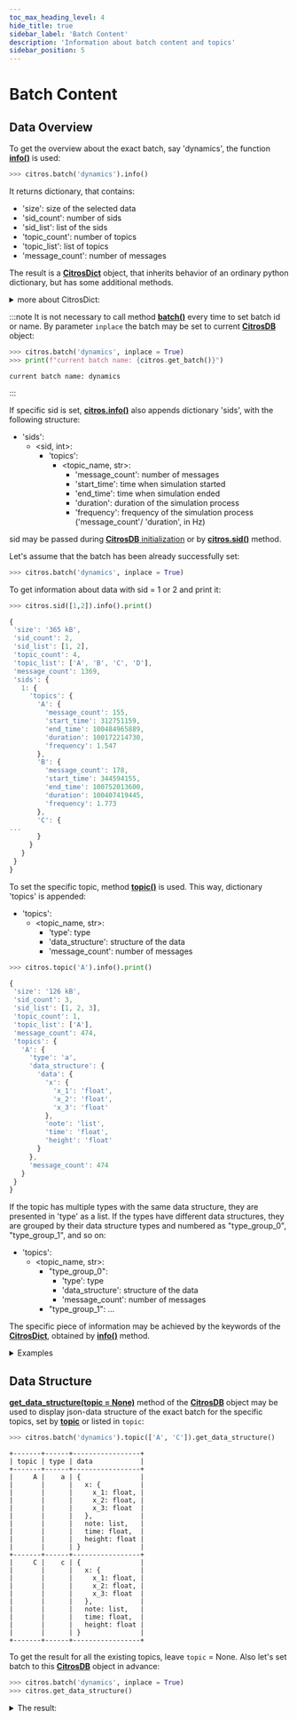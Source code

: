 ```yaml
---
toc_max_heading_level: 4
hide_title: true
sidebar_label: 'Batch Content'
description: 'Information about batch content and topics'
sidebar_position: 5
---
```

# Batch Content

## Data Overview

To get the overview about the exact batch, say 'dynamics', the function [**info()**](../documentation/data_access/citros_db.md#citros_data_analysis.data_access.citros_db.CitrosDB.info) is used:

```python
>>> citros.batch('dynamics').info()
```
It returns dictionary, that contains:
* 'size': size of the selected data
* 'sid_count': number of sids
* 'sid_list': list of the sids
* 'topic_count': number of topics
* 'topic_list': list of topics
* 'message_count': number of messages

The result is a [**CitrosDict**](../documentation/data_access/citros_dict.md#citros_data_analysis.data_access.citros_dict.CitrosDict) object, that inherits behavior of an ordinary python dictionary, but has some additional methods.

<details>
  <summary>more about CitrosDict:</summary>

[**CitrosDict**](../documentation/data_access/citros_dict.md#citros_data_analysis.data_access.citros_dict.CitrosDict) object can be converted to json string by the method [**to_json()**](../documentation/data_access/citros_dict.md#citros_data_analysis.data_access.citros_dict.CitrosDict.to_json):

```python
>>> citros.batch('dynamics').info().to_json()
```
```js
{
  "size": "534 kB",
  "sid_count": 3,
  "sid_list": [
    1,
    2,
    3
  ],
  "topic_count": 4,
  "topic_list": [
    "A",
    "B",
    "C",
    "D"
  ],
  "message_count": 2000
}
```
or printed by the method [**print()**](../documentation/data_access/citros_dict.md#citros_data_analysis.data_access.citros_dict.CitrosDict.print):

```python
>>> citros.batch('dynamics').info().print()
```
```js
{
 'size': '534 kB',
 'sid_count': 3,
 'sid_list': [1, 2, 3],
 'topic_count': 4,
 'topic_list': ['A', 'B', 'C', 'D'],
 'message_count': 2000
}
```
</details>

:::note
It is not necessary to call method [**batch()**](batch_overview.md#setting-batch) every time to set batch id or name. By parameter `inplace` the batch may be set to current [**CitrosDB**](getting_started.md#connection-to-the-database) object:
```python
>>> citros.batch('dynamics', inplace = True)
>>> print(f"current batch name: {citros.get_batch()}")
```

```text
current batch name: dynamics
```
:::

If specific sid is set, [**citros.info()**](../documentation/data_access/citros_db.md#citros_data_analysis.data_access.citros_db.CitrosDB.info) also appends dictionary 'sids', with the following structure:
* 'sids':
    * <sid, int>:
        * 'topics': 
            * <topic_name, str>:
               * 'message_count': number of messages
               * 'start_time': time when simulation started
               * 'end_time': time when simulation ended
               * 'duration': duration of the simulation process
               * 'frequency': frequency of the simulation process ('message_count'/ 'duration', in Hz)

sid may be passed during [**CitrosDB** initialization](getting_started.md#connection-to-the-database) or by [**citros.sid()**](query_data.md#sid-constraints) method.

Let's assume that the batch has been already successfully set:

```python
>>> citros.batch('dynamics', inplace = True)
```

To get information about data with sid = 1 or 2 and print it:

```python
>>> citros.sid([1,2]).info().print()
```
```js
{
 'size': '365 kB',
 'sid_count': 2,
 'sid_list': [1, 2],
 'topic_count': 4,
 'topic_list': ['A', 'B', 'C', 'D'],
 'message_count': 1369,
 'sids': {
   1: {
     'topics': {
       'A': {
         'message_count': 155,
         'start_time': 312751159,
         'end_time': 100484965889,
         'duration': 100172214730,
         'frequency': 1.547
       },
       'B': {
         'message_count': 178,
         'start_time': 344594155,
         'end_time': 100752013600,
         'duration': 100407419445,
         'frequency': 1.773
       },
       'C': {
...
       }
     }
   }
 }
}
```

To set the specific topic, method [**topic()**](../documentation/data_access/citros_db.md#citros_data_analysis.data_access.citros_db.CitrosDB.topic) is used.
This way, dictionary 'topics' is appended:
    
* 'topics':
    * <topic_name, str>:
        * 'type': type
        * 'data_structure': structure of the data
        * 'message_count': number of messages

```python
>>> citros.topic('A').info().print()
```
```js
{
 'size': '126 kB',
 'sid_count': 3,
 'sid_list': [1, 2, 3],
 'topic_count': 1,
 'topic_list': ['A'],
 'message_count': 474,
 'topics': {
   'A': {
     'type': 'a',
     'data_structure': {
       'data': {
         'x': {
           'x_1': 'float',
           'x_2': 'float',
           'x_3': 'float'
         },
         'note': 'list',
         'time': 'float',
         'height': 'float'
       }
     },
     'message_count': 474
   }
 }
}
```
If the topic has multiple types with the same data structure, they are presented in 'type' as a list. If the types have different data structures, they are grouped by their data structure types and numbered as "type_group_0", "type_group_1", and so on:
* 'topics':
    * <topic_name, str>:
        * "type_group_0":
            * 'type': type
            * 'data_structure': structure of the data
            * 'message_count': number of messages
        * "type_group_1":
           ...

The specific piece of information may be achieved by the keywords of the [**CitrosDict**](../documentation/data_access/citros_dict.md#citros_data_analysis.data_access.citros_dict.CitrosDict), obtained by [**info()**](../documentation/data_access/citros_db.md#citros_data_analysis.data_access.citros_db.CitrosDB.info) method.

<details>
  <summary>Examples</summary>

- Get total number of messages for sid = 1 or 2:

```python
#get information about sid equals 1 or 2 and assign the result to the variable 'inf_12':
inf_12 = citros.sid([1,2]).info()

#access number of messages by key 'message_count' and assign it to 'num':
num = inf_12['message_count']

#print:
print(f'total number of messages where sid = 1 or 2: {num}')
```
The result is:
```python
total number of messages where sid = 1 or 2: 1369
```

- Get number of messages for topic 'A' for each of these sids:
```python
#for sid equals 1, for topic 'A' get number of messages by 'message_count':
num_1 = inf_12['sids'][1]['topics']['A']['message_count']

#get number of messages for sid = 2, topic 'A':
num_2 = inf_12['sids'][2]['topics']['A']['message_count']

#print both numbers:
print(f'Number of messages in "A" for sid = 1: {num_1}, for sid = 2: {num_2}')
```
The output:
```text
Number of messages in "A" for sid = 1: 155, for sid = 2: 164
```
- Get structure of the topic 'A' and the total number of messages for this topic:
```python
#get information about topic 'A' and assign the resulting dictionary to the variable 'inf_A'
inf_A = citros.topic('A').info()

#get number of messages by 'message_count' keyword:
num = inf_A['message_count']

#print number of messages:
print(f'total number of messages in topic "A": {num}')

#print structure of the json-data column:
inf_A['topics']['A']['data_structure']['data'].print()
```
The result is:
```js
total number of messages in topic "A": 474
{
 'x': {
   'x_1': 'float',
   'x_2': 'float',
   'x_3': 'float'
 },
 'note': 'list',
 'time': 'float',
 'height': 'float'
}
```
</details>


## Data Structure

[**get_data_structure(topic = None)**](../documentation/data_access/citros_db.md#citros_data_analysis.data_access.citros_db.CitrosDB.get_data_structure) method of the [**CitrosDB**](getting_started.md#connection-to-the-database) object may be used to display json-data structure of the exact batch for the specific topics, set by [**topic**](../documentation/data_access/citros_db.md#citros_data_analysis.data_access.citros_db.CitrosDB.topic) or listed in `topic`:

```python
>>> citros.batch('dynamics').topic(['A', 'C']).get_data_structure()
```
```text
+-------+------+-----------------+
| topic | type | data            |
+-------+------+-----------------+
|     A |    a | {               |
|       |      |   x: {          |
|       |      |     x_1: float, |
|       |      |     x_2: float, |
|       |      |     x_3: float  |
|       |      |   },            |
|       |      |   note: list,   |
|       |      |   time: float,  |
|       |      |   height: float |
|       |      | }               |
+-------+------+-----------------+
|     C |    c | {               |
|       |      |   x: {          |
|       |      |     x_1: float, |
|       |      |     x_2: float, |
|       |      |     x_3: float  |
|       |      |   },            |
|       |      |   note: list,   |
|       |      |   time: float,  |
|       |      |   height: float |
|       |      | }               |
+-------+------+-----------------+
```

To get the result for all the existing topics, leave `topic` = None. Also let's set batch to this [**CitrosDB**](getting_started.md#connection-to-the-database) object in advance:

```python
>>> citros.batch('dynamics', inplace = True)
>>> citros.get_data_structure()
```
<details>
  <summary>The result:</summary>

```text
+-------+------+-----------------+
| topic | type | data            |
+-------+------+-----------------+
|     A |    a | {               |
|       |      |   x: {          |
|       |      |     x_1: float, |
|       |      |     x_2: float, |
|       |      |     x_3: float  |
|       |      |   },            |
|       |      |   note: list,   |
|       |      |   time: float,  |
|       |      |   height: float |
|       |      | }               |
+-------+------+-----------------+
|     B |    b | {               |
|       |      |   x: {          |
|       |      |     x_1: float, |
|       |      |     x_2: float, |
|       |      |     x_3: float  |
|       |      |   },            |
|       |      |   note: list,   |
|       |      |   time: float,  |
|       |      |   height: float |
|       |      | }               |
+-------+------+-----------------+
|     C |    c | {               |
|       |      |   x: {          |
|       |      |     x_1: float, |
|       |      |     x_2: float, |
|       |      |     x_3: float  |
|       |      |   },            |
|       |      |   note: list,   |
|       |      |   time: float,  |
|       |      |   height: float |
|       |      | }               |
+-------+------+-----------------+
```
</details>